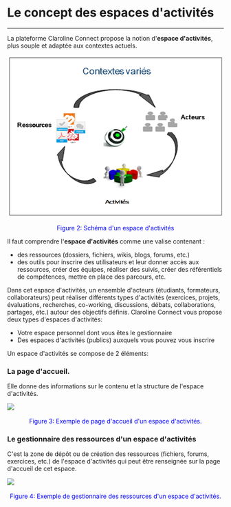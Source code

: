 # Le concept des espaces d'activités

---
La plateforme Claroline Connect propose la notion d'**espace d'activités**, plus souple et adaptée aux contextes actuels.

![](images/concept_ea.png)

<p style="text-align: center; color: blue">Figure 2: Schéma d'un espace d'activités</p>

Il faut comprendre l'**espace d'activités** comme une valise contenant :

* des ressources (dossiers, fichiers, wikis, blogs, forums, etc.)
* des outils pour inscrire des utilisateurs et leur donner accès aux ressources, créer des équipes, réaliser des suivis, créer des référentiels de compétences, mettre en place des parcours, etc.

Dans cet espace d'activités, un ensemble d'acteurs (étudiants, formateurs, collaborateurs) peut réaliser différents types d'activités (exercices, projets, évaluations, recherches, co-working, discussions, débats, collaborations, partages, etc.) autour des objectifs définis.
Claroline Connect vous propose deux types d'espaces d'activités:

  * Votre espace personnel dont vous êtes le gestionnaire
  * Des espaces d'activités (publics) auxquels vous pouvez vous inscrire 

Un espace d'activités se compose de 2 éléments:

### La page d'accueil.


Elle donne des informations sur le contenu et la structure de l'espace d'activités.

![](http://www.claroline.net/uploads/custom/images/1384.png)

<p style="text-align: center; color: blue">Figure 3: Exemple de page d'accueil d'un espace d'activités.</p>


### Le gestionnaire des ressources d'un espace d'activités

C'est la zone de dépôt ou de création des ressources (fichiers, forums, exercices, etc.) de l'espace d'activités qui peut être renseignée sur la page d'accueil de cet espace.

![](http://www.claroline.net/uploads/custom/images/1385.png)

<p style="text-align: center; color: blue">Figure 4: Exemple de gestionnaire des ressources d'un espace d'activités.</p>

